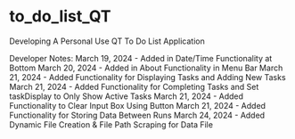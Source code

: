 # to_do_list_QT
Developing A Personal Use QT To Do List Application


Developer Notes: 
March 19, 2024 - Added in Date/Time Functionality at Bottom
March 20, 2024 - Added in About Functionality in Menu Bar
March 21, 2024 - Added Functionality for Displaying Tasks and Adding New Tasks
March 21, 2024 - Added Functionality for Completing Tasks and Set taskDisplay to Only Show Active Tasks
March 21, 2024 - Added Functionality to Clear Input Box Using Button
March 21, 2024 - Added Functionality for Storing Data Between Runs
March 24, 2024 - Added Dynamic File Creation & File Path Scraping for Data File